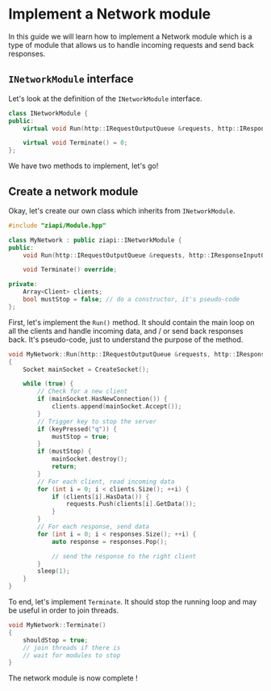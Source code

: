# Implement a Network module

In this guide we will learn how to implement a Network module which is a type of module that allows us to handle incoming requests and send back responses.

## `INetworkModule` interface

Let's look at the definition of the `INetworkModule` interface.

```c++
class INetworkModule {
public:
    virtual void Run(http::IRequestOutputQueue &requests, http::IResponseInputQueue &responses) = 0;

    virtual void Terminate() = 0;
};
```

We have two methods to implement, let's go!

## Create a network module

Okay, let's create our own class which inherits from `INetworkModule`.

```c++
#include "ziapi/Module.hpp"

class MyNetwork : public ziapi::INetworkModule {
public:
    void Run(http::IRequestOutputQueue &requests, http::IResponseInputQueue &responses) override;

    void Terminate() override;

private:
    Array<Client> clients;
    bool mustStop = false; // do a constructor, it's pseudo-code
};
```

First, let's implement the `Run()` method. It should contain the main loop on all the clients and handle incoming data, and / or send back responses back. It's pseudo-code, just to understand the purpose of the method.

```c++
void MyNetwork::Run(http::IRequestOutputQueue &requests, http::IResponseInputQueue &responses)
{
    Socket mainSocket = CreateSocket();

    while (true) {
        // Check for a new client
        if (mainSocket.HasNewConnection()) {
            clients.append(mainSocket.Accept());
        }
        // Trigger key to stop the server
        if (keyPressed("q")) {
            mustStop = true;
        }
        if (mustStop) {
            mainSocket.destroy();
            return;
        }
        // For each client, read incoming data
        for (int i = 0; i < clients.Size(); ++i) {
            if (clients[i].HasData()) {
                requests.Push(clients[i].GetData());
            }
        }
        // For each response, send data
        for (int i = 0; i < responses.Size(); ++i) {
            auto response = responses.Pop();

            // send the response to the right client
        }
        sleep(1);
    }
}
```

To end, let's implement `Terminate`. It should stop the running loop and may be useful in order to join threads.

```c++
void MyNetwork::Terminate()
{
    shouldStop = true;
    // join threads if there is
    // wait for modules to stop
}
```

The network module is now complete !